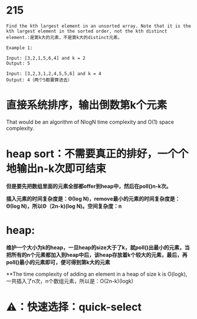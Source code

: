 # 215
```
Find the kth largest element in an unsorted array. Note that it is the kth largest element in the sorted order, not the kth distinct element.:是第k大的元素，不是第k大的distinct元素。

Example 1:

Input: [3,2,1,5,6,4] and k = 2
Output: 5

Input: [3,2,3,1,2,4,5,5,6] and k = 4
Output: 4（两个5都要算进去）
```
# 直接系统排序，输出倒数第k个元素
That would be an algorithm of NlogN time complexity and O(1) space complexity.
# heap sort：不需要真正的排好，一个个地输出n-k次即可结束
**但是要先把数组里面的元素全部都offer到heap中，然后在poll()n-k次。**

**插入元素的时间复杂度是：Θ(log N)，remove最小的元素的时间复杂度是：Θ(log N)，所以Θ（2n-k)(log N)。空间复杂度：n**

# heap:
**维护一个大小为k的heap，一旦heap的size大于了k，就poll()出最小的元素，当把所有的n个元素都加入到heap中后，该heap存放着k个较大的元素，最后，再poll()最小的元素即可，便可得到第k大的元素**

**The time complexity of adding an element in a heap of size k is O(logk), 一共插入了n次，n个数组元素，所以是：O(2n-k)(logk)

# ⚠️：快速选择：quick-select
